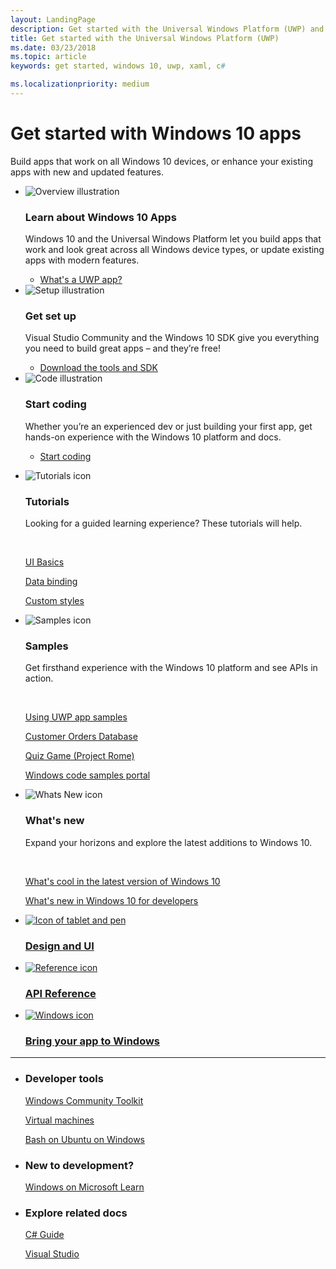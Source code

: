 ```yaml
---
layout: LandingPage
description: Get started with the Universal Windows Platform (UWP) and app development for Windows 10.
title: Get started with the Universal Windows Platform (UWP)
ms.date: 03/23/2018
ms.topic: article
keywords: get started, windows 10, uwp, xaml, c#

ms.localizationpriority: medium
---
```

# Get started with Windows 10 apps

<p>Build apps that work on all Windows 10 devices, or enhance your existing apps with new and updated features.</p>  
<ul class="cardsK panelContent">
    <li>
        <div class="cardSize">
            <div class="cardPadding">
                <div class="card">
                    <div class="cardImageOuter">
                        <div class="cardImage bgdAccent1">
                            <img src="/media/illustrations/biztalk-developer-documentation-1.svg" alt="Overview illustration" data-linktype="external" class="x-hidden-focus">
                        </div>
                    </div>
                    <div class="cardText">
                        <h3>Learn about Windows 10 Apps</h3>
                        <p>Windows 10 and the Universal Windows Platform let you build apps that work and look great across all Windows device types, or update existing apps with modern features.</p>
                        <ul>
                          <li><a href="//docs.microsoft.com/windows/uwp/get-started/universal-application-platform-guide">What's a UWP app?</a></li>
                        </ul>
                    </div>
                </div>
            </div>
        </div>
    </li>
    <li>
        <div class="cardSize">
            <div class="cardPadding">
                <div class="card">
                    <div class="cardImageOuter">
                        <div class="cardImage bgdAccent1">
                            <img src="/media/illustrations/biztalk-host-integration-install-configure.svg" alt="Setup illustration" data-linktype="external" class="x-hidden-focus">
                        </div>
                    </div>
                    <div class="cardText">
                    <h3>Get set up</h3>
                    <p>Visual Studio Community and the Windows 10 SDK give you everything you need to build great apps – and they’re free!</p>
                    <ul>
                        <li><a href="//docs.microsoft.com/windows/uwp/get-started/get-set-up">Download the tools and SDK</a></li>
                    </ul>
                  </div>
                </div>
            </div>
        </div>
    </li>
    <li>
        <div class="cardSize">
            <div class="cardPadding">
                <div class="card">
                    <div class="cardImageOuter">
                        <div class="cardImage bgdAccent1">
                            <img src="/media/illustrations/team-services-dev-ops-test.svg" alt="Code illustration" data-linktype="external" class="x-hidden-focus">
                        </div>
                    </div>
                    <div class="cardText">
                        <h3>Start coding</h3>
                        <p>Whether you’re an experienced dev or just building your first app, get hands-on experience with the Windows 10 platform and docs.</p>
                        <ul>
                            <li><a href="//docs.microsoft.com/windows/uwp/get-started/create-uwp-apps">Start coding</a></li>
                        </ul>
                    </div>
                </div>
            </div>
        </div>
    </li>
</ul>
<ul class="panelContent cardsF">
  <li>
    <div class="cardSize">
        <div class="cardPadding">
            <div class="card">
                <div class="cardImageOuter">
                    <div class="cardImage">
                        <img src="/media/common/i_tasks.svg" alt="Tutorials icon"/>
                    </div>
                </div>
                <div class="cardText">
                    <h3>Tutorials</h3>
                    <p>Looking for a guided learning experience? These tutorials will help.</p>
                    <br>
                    <p><a href="//docs.microsoft.com/windows/uwp/design/basics/xaml-basics-ui">UI Basics</a></p>
                    <p><a href="//docs.microsoft.com/windows/uwp/data-binding/xaml-basics-data-binding">Data binding</a></p>
                    <p><a href="//docs.microsoft.com/windows/uwp/design/basics/xaml-basics-style">Custom styles</a></p>
                </div>
            </div>
        </div>
    </div>
  </li>
  <li>
    <div class="cardSize">
        <div class="cardPadding">
            <div class="card">
                <div class="cardImageOuter">
                    <div class="cardImage">
                        <img src="/media/common/i_code-samples.svg" alt="Samples icon"/>
                    </div>
                </div>
                <div class="cardText">
                    <h3>Samples</h3>
                    <p>Get firsthand experience with the Windows 10 platform and see APIs in action.</p>
                    <br>
                    <p><a href="//docs.microsoft.com/windows/uwp/get-started/get-uwp-app-samples">Using UWP app samples</a></p>
                    <p><a href="//github.com/Microsoft/Windows-appsample-customers-orders-database">Customer Orders Database</a></p>
                    <p><a href="//github.com/Microsoft/Windows-appsample-remote-system-sessions">Quiz Game (Project Rome)</a></p>
                    <p><a href="//developer.microsoft.com/windows/samples">Windows code samples portal</a></p>
                </div>
            </div>
        </div>
    </div>
  </li>
  <li>
    <div class="cardSize">
        <div class="cardPadding">
            <div class="card">
                <div class="cardImageOuter">
                    <div class="cardImage">
                        <img src="/media/common/i_whats-new.svg" alt="Whats New icon"/>
                    </div>
                </div>
                <div class="cardText">
                    <h3>What's new</h3>
                    <p>Expand your horizons and explore the latest additions to Windows 10.</p>
                    <br>
                    <p><a href="//developer.microsoft.com/windows/windows-10-for-developers">What's cool in the latest version of Windows 10</a></p>
                    <p><a href="//docs.microsoft.com/windows/uwp/whats-new/windows-10-version-latest">What's new in Windows 10 for developers</a></p>
                </div>
            </div>
        </div>
    </div>
  </li>
</ul>
    <ul class="cardsY panelContent featuredContent">
       <li>
            <a href="//developer.microsoft.com/windows/apps/design">
                <div class="cardSize">
                    <div class="cardPadding">
                        <div class="card">
                            <div class="cardImageOuter">
                                <div class="cardImage">
                                    <img data-hoverimage="/media/common/i_digital-art.svg" src="/media/common/i_digital-art.svg" alt="Icon of tablet and pen" />
                                </div>
                            </div>
                            <div class="cardText">
                                <h3>Design and UI</h3>
                            </div>
                        </div>
                    </div>
                </div>
            </a>
        </li>
        <li>
            <a href="//docs.microsoft.com/uwp/">
                <div class="cardSize">
                    <div class="cardPadding">
                        <div class="card">
                            <div class="cardImageOuter">
                                <div class="cardImage">
                                    <img data-hoverimage="/media/common/i_api.svg" src="/media/common/i_api-reference.svg" alt="Reference icon" />
                                </div>
                            </div>
                            <div class="cardText">
                                <h3>API Reference</h3>
                            </div>
                        </div>
                    </div>
                </div>
            </a>
        </li>
        <li>
            <a href="//developer.microsoft.com/windows/bridges">
                <div class="cardSize">
                    <div class="cardPadding">
                        <div class="card">
                            <div class="cardImageOuter">
                                <div class="cardImage">
                                    <img data-hoverimage="/media/hubs/windows/win_try-windows.svg" src="/media/hubs/windows/win_try-windows.png" alt="Windows icon" />
                                </div>
                            </div>
                            <div class="cardText">
                                <h3>Bring your app to Windows</h3>
                            </div>
                        </div>
                    </div>
                </div>
            </a>
        </li>
    </ul>
</div>
<hr />
<ul class="panelContent cardsW">
    <li>
        <div class="cardSize">
            <div class="cardPadding">
                <div class="card">
                    <div class="cardText">
                        <h3>Developer tools</h3>
                        <p><a href="//docs.microsoft.com/windows/uwpcommunitytoolkit/">Windows Community Toolkit</a></p>
                        <p><a href="//developer.microsoft.com/windows/downloads/virtual-machines">Virtual machines</a></p>
                        <p><a href="//docs.microsoft.com/windows/wsl/about">Bash on Ubuntu on Windows</a></p>
                        </div>
                    </div>
                </div>
            </div>
    </li>
    <li>
        <div class="cardSize">
            <div class="cardPadding">
                <div class="card">
                    <div class="cardText">
                        <h3>New to development?</h3>
                        <p><a href="//docs.microsoft.com/en-us/learn/browse/?products=windows&resource_type=module">Windows on Microsoft Learn</a></p>
                        </div>
                    </div>
                </div>
            </div>
    </li>
    <li>
        <div class="cardSize">
            <div class="cardPadding">
                <div class="card">
                    <div class="cardText">
                        <h3>Explore related docs</h3>
                        <p><a href="//docs.microsoft.com/dotnet/csharp/">C# Guide</a></p>
                        <p><a href="//docs.microsoft.com/visualstudio/ide/">Visual Studio</a></p>
                    </div>
                </div>
            </div>
        </div>
    </li>
</ul>
